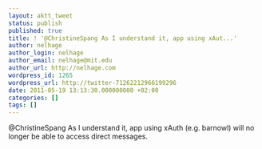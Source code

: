 ```yaml
---
layout: aktt_tweet
status: publish
published: true
title: ! '@ChristineSpang As I understand it, app using xAut...'
author: nelhage
author_login: nelhage
author_email: nelhage@mit.edu
author_url: http://nelhage.com
wordpress_id: 1265
wordpress_url: http://twitter-71262212966199296
date: 2011-05-19 13:13:30.000000000 +02:00
categories: []
tags: []
---
```

@ChristineSpang As I understand it, app using xAuth (e.g. barnowl) will no longer be able to access direct messages.
